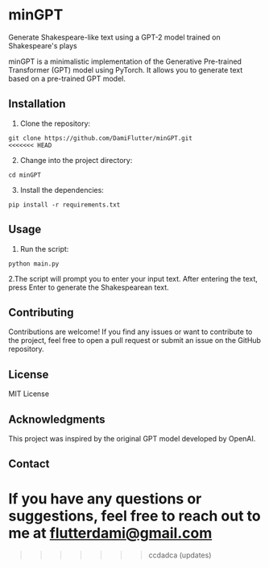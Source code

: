 # minGPT
Generate Shakespeare-like text using a GPT-2 model trained on Shakespeare's plays

minGPT is a minimalistic implementation of the Generative Pre-trained Transformer (GPT) model using PyTorch. It allows you to generate text based on a pre-trained GPT model.

## Installation

1. Clone the repository:

```shell
git clone https://github.com/DamiFlutter/minGPT.git
<<<<<<< HEAD
```
2. Change into the project directory:

```shell
cd minGPT
```
3. Install the dependencies:

```shell
pip install -r requirements.txt
```

## Usage

1. Run the script:

```shell
python main.py
```

2.The script will prompt you to enter your input text. After entering the text, press Enter to generate the Shakespearean text.


## Contributing

Contributions are welcome! If you find any issues or want to contribute to the project, feel free to open a pull request or submit an issue on the GitHub repository.

## License

MIT License

## Acknowledgments

This project was inspired by the original GPT model developed by OpenAI.

## Contact

If you have any questions or suggestions, feel free to reach out to me at flutterdami@gmail.com
=======

>>>>>>> ccdadca (updates)
